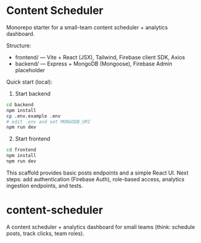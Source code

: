 # Content Scheduler

Monorepo starter for a small-team content scheduler + analytics dashboard.

Structure:

- frontend/ — Vite + React (JSX), Tailwind, Firebase client SDK, Axios
- backend/ — Express + MongoDB (Mongoose), Firebase Admin placeholder

Quick start (local):

1. Start backend

```bash
cd backend
npm install
cp .env.example .env
# edit .env and set MONGODB_URI
npm run dev
```

2. Start frontend

```bash
cd frontend
npm install
npm run dev
```

This scaffold provides basic posts endpoints and a simple React UI. Next steps: add authentication (Firebase Auth), role-based access, analytics ingestion endpoints, and tests.
# content-scheduler
A content scheduler + analytics dashboard for small teams (think: schedule posts, track clicks, team roles).
